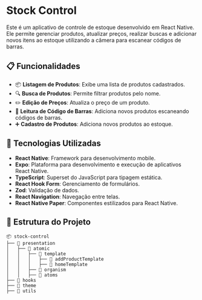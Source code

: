 # Stock Control

Este é um aplicativo de controle de estoque desenvolvido em React Native. Ele permite gerenciar produtos, atualizar preços, realizar buscas e adicionar novos itens ao estoque utilizando a câmera para escanear códigos de barras.

## 📋 Funcionalidades

- 📦 **Listagem de Produtos**: Exibe uma lista de produtos cadastrados.
- 🔍 **Busca de Produtos**: Permite filtrar produtos pelo nome.
- ✏️ **Edição de Preços**: Atualiza o preço de um produto.
- 📸 **Leitura de Código de Barras**: Adiciona novos produtos escaneando códigos de barras.
- ➕ **Cadastro de Produtos**: Adiciona novos produtos ao estoque.

## 🚀 Tecnologias Utilizadas

- **React Native**: Framework para desenvolvimento mobile.
- **Expo**: Plataforma para desenvolvimento e execução de aplicativos React Native.
- **TypeScript**: Superset do JavaScript para tipagem estática.
- **React Hook Form**: Gerenciamento de formulários.
- **Zod**: Validação de dados.
- **React Navigation**: Navegação entre telas.
- **React Native Paper**: Componentes estilizados para React Native.

## 📂 Estrutura do Projeto

```plaintext
📦 stock-control
├── 📂 presentation
│   ├── 📂 atomic
│   │   ├── 📂 template
│   │   │   ├── 📂 addProductTemplate
│   │   │   ├── 📂 homeTemplate
│   │   ├── 📂 organism
│   │   ├── 📂 atoms
├── 📂 hooks
├── 📂 theme
├── 📂 utils
